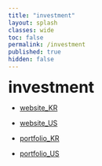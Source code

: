 ```yaml
---
title: "investment"
layout: splash
classes: wide
toc: false
permalink: /investment
published: true
hidden: false
---
```


<font size="6"><span style="font-weight:bold;"> investment </span></font>


- [website_KR](/investment/website_KR)
- [website_US](/investment/website_US)


- [portfolio_KR](/investment/portfolio_KR)
- [portfolio_US](/investment/portfolio_US)
